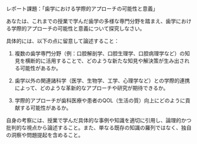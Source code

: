 レポート課題：「歯学における学際的アプローチの可能性と意義」

あなたは、これまでの授業で学んだ歯学の多様な専門分野を踏まえ、歯学における学際的アプローチの可能性と意義について探究しなさい。

具体的には、以下の点に留意して論述すること：

1. 複数の歯学専門分野（例：口腔解剖学、口腔生理学、口腔病理学など）の知見を横断的に活用することで、どのような新たな知見や解決策が生み出される可能性があるか。

2. 歯学以外の関連諸科学（医学、生物学、工学、心理学など）との学際的連携によって、どのような革新的なアプローチや研究が期待できるか。

3. 学際的アプローチが歯科医療や患者のQOL（生活の質）向上にどのように貢献する可能性があるか。

自身の考察には、授業で学んだ具体的な事例や知識を適切に引用し、論理的かつ批判的な視点から論述すること。また、単なる既存の知識の羅列ではなく、独自の洞察や問題提起を含めること。